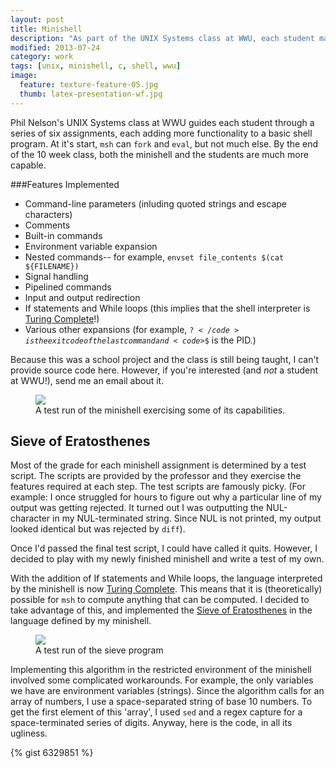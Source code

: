 ```yaml
---
layout: post
title: Minishell
description: "As part of the UNIX Systems class at WWU, each student makes a basic shell program, msh."
modified: 2013-07-24
category: work
tags: [unix, minishell, c, shell, wwu]
image:
  feature: texture-feature-05.jpg
  thumb: latex-presentation-wf.jpg
---
```


Phil Nelson's UNIX Systems class at WWU guides each student through a series of six assignments, each adding more functionality to a basic shell program. At it's start, <code>msh</code> can <code>fork</code> and <code>eval</code>, but not much else. By the end of the 10 week class, both the minishell and the students are much more capable. 

###Features Implemented

* Command-line parameters (inluding quoted strings and escape characters)
* Comments
* Built-in commands
* Environment variable expansion
* Nested commands-- for example, <code>envset file_contents $(cat ${FILENAME})</code>
* Signal handling
* Pipelined commands
* Input and output redirection
* If statements and While loops (this implies that the shell interpreter is [Turing Complete](http://en.wikipedia.org/wiki/Turing_Completeness)!)
* Various other expansions (for example, <code>$?</code> is the exit code of the last command and <code>$$</code> is the PID.)

Because this was a school project and the class is still being taught, I can't provide source code here. However, if you're interested (and _not_ a student at WWU!), send me an email about it.

<figure>
    <img src="{{ site.url }}/images/minishell_screencap.jpg">
    <figcaption>A test run of the minishell exercising some of its capabilities.</figcaption>
</figure>

## Sieve of Eratosthenes
Most of the grade for each minishell assignment is determined by a test script. The scripts are provided by the professor and they exercise the features required at each step. The test scripts are famously picky.
 (For example: I once struggled for hours to figure out why a particular line of my output was getting rejected. It turned out I was outputting the NUL-character in my NUL-terminated string. Since NUL is not printed, my output looked identical but was rejected by <code>diff</code>). 

 Once I'd passed the final test script, I could have called it quits. However, I decided to play with my newly finished minishell and write a test of my own.

With the addition of If statements and While loops, the language interpreted by the minishell is now [Turing Complete](http://en.wikipedia.org/wiki/Turing_Completeness). This means that it is (theoretically) possible for <code>msh</code> to compute anything that can be computed. I decided to take advantage of this, and implemented the [Sieve of Eratosthenes](http://en.wikipedia.org/wiki/Sieve_of_Eratosthenes) in the language defined by my minishell. 

<figure>
    <img src="{{ site.url }}/images/msh-sieve.png">
    <figcaption> A test run of the sieve program </figcaption>
</figure>
Implementing this algorithm in the restricted environment of the minishell involved some complicated workarounds. For example, the only variables we have are environment variables (strings). Since the algorithm calls for an array of numbers, I use a space-separated string of base 10 numbers. To get the first element of this 'array', I used <code>sed</code> and a regex capture for a space-terminated series of digits. Anyway, here is the code, in all its ugliness.

{% gist 6329851 %}


